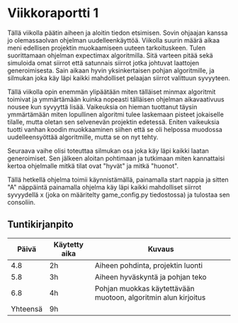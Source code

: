 # Viikkoraportti 1

Tällä viikolla päätin aiheen ja aloitin tiedon etsimisen. Sovin ohjaajan kanssa jo olemassaolvan ohjelman uudelleenkäyttöä. Viikolla suurin määrä aikaa meni edellisen projektin muokaamiseen uuteen tarkoituskeen. Tulen suorittamaan ohjelman expectimax algoritmilla. Sitä varteen pitää sekä simuloida omat siirrot että satunnais siirrot jotka johtuvat laattojen generoimisesta.  Sain aikaan hyvin yksinkertaisen pohjan algoritmille, ja silmukan joka käy läpi kaikki mahdolliset pelaajan siirrot valittuun syvyyteen.

Tällä viikolla opin enemmän ylipäätään miten tälläiset minmax algoritmit toimivat ja ymmärtämään kuinka nopeasti tälläisen ohjelman aikavaativuus nousee kun syvyyttä lisää. Vaikeuksia on hieman tuottanut täysin ymmärtämään miten lopullinen algoritmi tulee laskemaan pisteet jokaiselle tilalle, mutta oletan sen selvenevän projektin edetessä. Eniten vaikeuksia tuotti vanhan koodin muokkaaminen siihen että se oli helpossa muodossa uudelleensyöttää algoritmille, mutta se on nyt tehty.

Seuraava vaihe olisi toteuttaa silmukan osa joka käy läpi kaikki laatan generoimiset. Sen jälkeen aloitan pohtimaan ja tutkimaan miten kannattaisi kertoa ohjelmalle mitkä tilat ovat "hyvät" ja mitkä "huonot".

Tällä hetkellä ohjelma toimii käynnistämällä, painamalla start nappia ja sitten "A" näppäintä painamalla ohjelma käy läpi kaikki mahdolliset siirrot syvyydellä x (joka on määritelty game_config.py tiedostossa) ja tulostaa sen consoliin.

## Tuntikirjanpito

| Päivä | Käytetty aika | Kuvaus |
|-------|------------|------------|
| 4.8   |     2h      | Aiheen pohdinta, projektin luonti           |
| 5.8   |     3h      | Aiheen hyväskyntä ja pohjan teko |
| 6.8   |     4h      | Pohjan muokkas käytettävään muotoon, algoritmin alun kirjoitus |
| Yhteensä   |     9h      |  |
